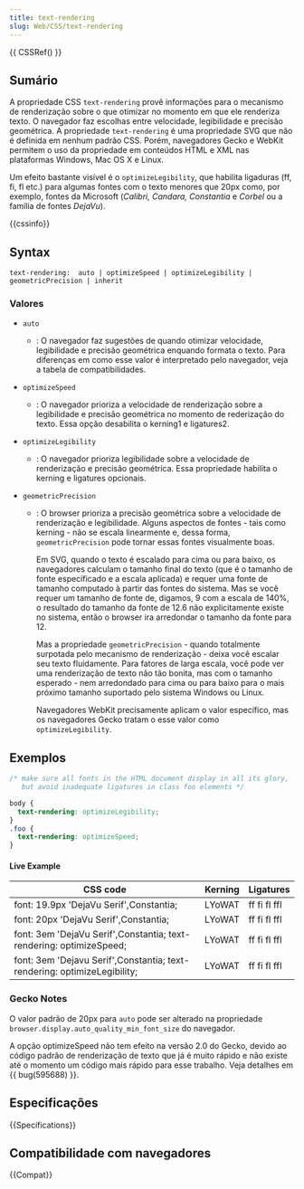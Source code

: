 ```yaml
---
title: text-rendering
slug: Web/CSS/text-rendering
---
```


{{ CSSRef() }}

## Sumário

A propriedade CSS `text-rendering` provê informações para o mecanismo de renderização sobre o que otimizar no momento em que ele renderiza texto. O navegador faz escolhas entre velocidade, legibilidade e precisão geométrica. A propriedade `text-rendering` é uma propriedade SVG que não é definida em nenhum padrão CSS. Porém, navegadores Gecko e WebKit permitem o uso da propriedade em conteúdos HTML e XML nas plataformas Windows, Mac OS X e Linux.

Um efeito bastante visível é o `optimizeLegibility`, que habilita ligaduras (ff, fi, fl etc.) para algumas fontes com o texto menores que 20px como, por exemplo, fontes da Microsoft (_Calibri, Candara, Constantia_ e _Corbel_ ou a família de fontes _DejaVu_).

{{cssinfo}}

## Syntax

```
text-rendering:  auto | optimizeSpeed | optimizeLegibility | geometricPrecision | inherit
```

### Valores

- `auto`
  - : O navegador faz sugestões de quando otimizar velocidade, legibilidade e precisão geométrica enquando formata o texto. Para diferenças em como esse valor é interpretado pelo navegador, veja a tabela de compatibilidades.
- `optimizeSpeed`
  - : O navegador prioriza a velocidade de renderização sobre a legibilidade e precisão geométrica no momento de rederização do texto. Essa opção desabilita o kerning1 e ligatures2.
- `optimizeLegibility`
  - : O navegador prioriza legibilidade sobre a velocidade de renderização e precisão geométrica. Essa propriedade habilita o kerning e ligatures opcionais.
- `geometricPrecision`

  - : O browser prioriza a precisão geométrica sobre a velocidade de renderização e legibilidade. Alguns aspectos de fontes - tais como kerning - não se escala linearmente e, dessa forma, `geometricPrecision` pode tornar essas fontes visualmente boas.

    Em SVG, quando o texto é escalado para cima ou para baixo, os navegadores calculam o tamanho final do texto (que é o tamanho de fonte específicado e a escala aplicada) e requer uma fonte de tamanho computado à partir das fontes do sistema. Mas se você requer um tamanho de fonte de, digamos, 9 com a escala de 140%, o resultado do tamanho da fonte de 12.6 não explicitamente existe no sistema, então o browser ira arredondar o tamanho da fonte para 12.

    Mas a propriedade `geometricPrecision` - quando totalmente surpotada pelo mecanismo de renderização - deixa você escalar seu texto fluidamente. Para fatores de larga escala, você pode ver uma renderização de texto não tão bonita, mas com o tamanho esperado - nem arredondado para cima ou para baixo para o mais próximo tamanho suportado pelo sistema Windows ou Linux.

    Navegadores WebKit precisamente aplicam o valor específico, mas os navegadores Gecko tratam o esse valor como `optimizeLegibility`.

## Exemplos

```css
/* make sure all fonts in the HTML document display in all its glory,
   but avoid inadequate ligatures in class foo elements */

body {
  text-rendering: optimizeLegibility;
}
.foo {
  text-rendering: optimizeSpeed;
}
```

#### Live Example

| CSS code                                                                 | Kerning | Ligatures    |
| ------------------------------------------------------------------------ | ------- | ------------ |
| font: 19.9px 'DejaVu Serif',Constantia;                                  | LYoWAT  | ff fi fl ffl |
| font: 20px 'DejaVu Serif',Constantia;                                    | LYoWAT  | ff fi fl ffl |
| font: 3em 'DejaVu Serif',Constantia; text-rendering: optimizeSpeed;      | LYoWAT  | ff fi fl ffl |
| font: 3em 'Dejavu Serif',Constantia; text-rendering: optimizeLegibility; | LYoWAT  | ff fi fl ffl |

### Gecko Notes

O valor padrão de 20px para `auto` pode ser alterado na propriedade `browser.display.auto_quality_min_font_size` do navegador.

A opção optimizeSpeed não tem efeito na versão 2.0 do Gecko, devido ao código padrão de renderização de texto que já é muito rápido e não existe até o momento um código mais rápido para esse trabalho. Veja detalhes em {{ bug(595688) }}.

## Especificações

{{Specifications}}

## Compatibilidade com navegadores

{{Compat}}
